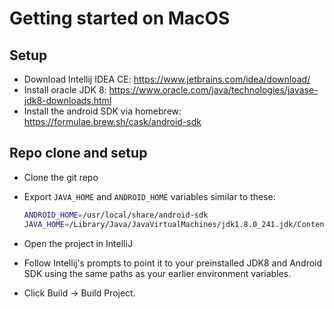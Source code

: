 # Getting started on MacOS

## Setup
- Download Intellij IDEA CE: https://www.jetbrains.com/idea/download/
- Install oracle JDK 8: https://www.oracle.com/java/technologies/javase-jdk8-downloads.html
- Install the android SDK via homebrew: https://formulae.brew.sh/cask/android-sdk

## Repo clone and setup
- Clone the git repo
- Export `JAVA_HOME` and `ANDROID_HOME` variables similar to these:
    ```sh
    ANDROID_HOME=/usr/local/share/android-sdk
    JAVA_HOME=/Library/Java/JavaVirtualMachines/jdk1.8.0_241.jdk/Contents/Home
    ```

- Open the project in IntelliJ
- Follow Intellij's prompts to point it to your preinstalled JDK8 and Android SDK using the same paths as your earlier environment variables.
- Click Build -> Build Project.
